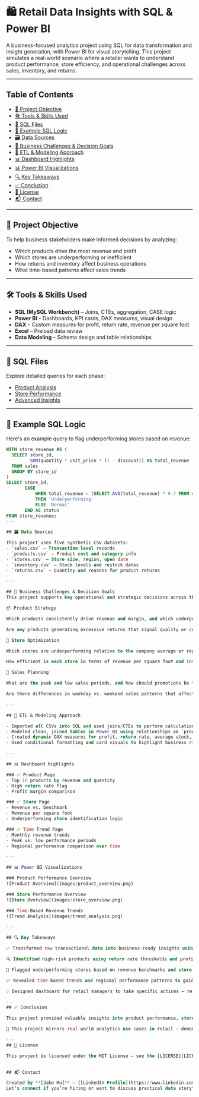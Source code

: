 # 🛍️ Retail Data Insights with SQL & Power BI

A business-focused analytics project using SQL for data transformation and insight generation, with Power BI for visual storytelling. This project simulates a real-world scenario where a retailer wants to understand product performance, store efficiency, and operational challenges across sales, inventory, and returns.

---

## Table of Contents
- [📌 Project Objective](#project-objective-)
- [🛠 Tools & Skills Used](#tools--skills-used-)
- [📂 SQL Files](#sql-files-)
- [🧾 Example SQL Logic](#example-sql-logic-)
- [🗃️ Data Sources](#data-sources-)
- [🎯 Business Challenges & Decision Goals](#business-challenges--decision-goals-)
- [🔄 ETL & Modeling Approach](#etl--modeling-approach-)
- [📊 Dashboard Highlights](#dashboard-highlights-)
- [📊 Power BI Visualizations](#power-bi-visualizations-)
- [🔍 Key Takeaways](#key-takeaways-)
- [✅ Conclusion](#conclusion-)
- [📝 License](#license-)
- [📬 Contact](#contact-)

---

## 📌 Project Objective

To help business stakeholders make informed decisions by analyzing:
- Which products drive the most revenue and profit
- Which stores are underperforming or inefficient
- How returns and inventory affect business operations
- What time-based patterns affect sales trends

---

## 🛠 Tools & Skills Used

- **SQL (MySQL Workbench)** – Joins, CTEs, aggregation, CASE logic
- **Power BI** – Dashboards, KPI cards, DAX measures, visual design
- **DAX** – Custom measures for profit, return rate, revenue per square foot
- **Excel** – Preload data review
- **Data Modeling** – Schema design and table relationships

---

## 📂 SQL Files

Explore detailed queries for each phase:
- [Product Analysis](./sql/2_product-performance-analysis/)
- [Store Performance](./sql/3_store-performance-analysis/)
- [Advanced Insights](./sql/4_advanced-insights/)

---

## 🧾 Example SQL Logic

Here's an example query to flag underperforming stores based on revenue:

```sql
WITH store_revenue AS (
  SELECT store_id,
         SUM(quantity * unit_price * (1 - discount)) AS total_revenue
  FROM sales
  GROUP BY store_id
)
SELECT store_id,
       CASE 
           WHEN total_revenue < (SELECT AVG(total_revenue) * 0.7 FROM store_revenue)
           THEN 'Underperforming'
           ELSE 'Normal'
       END AS status
FROM store_revenue;
---

## 🗃️ Data Sources

This project uses five synthetic CSV datasets:
- `sales.csv` – Transaction-level records
- `products.csv` – Product cost and category info
- `stores.csv` – Store size, region, open date
- `inventory.csv` – Stock levels and restock dates
- `returns.csv` – Quantity and reasons for product returns

---

## 🎯 Business Challenges & Decision Goals
This project supports key operational and strategic decisions across the retail chain. The goal is to go beyond reporting and provide actionable insights to optimize product offerings, store performance, and inventory strategies.

📦 Product Strategy

Which products consistently drive revenue and margin, and which underperform?

Are any products generating excessive returns that signal quality or customer experience issues?

🏬 Store Optimization

Which stores are underperforming relative to the company average or regional peers?

How efficient is each store in terms of revenue per square foot and inventory turnover?

📅 Sales Planning

What are the peak and low sales periods, and how should promotions be timed accordingly?

Are there differences in weekday vs. weekend sales patterns that affect staffing or supply planning?

---

## 🔄 ETL & Modeling Approach

- Imported all CSVs into SQL and used joins/CTEs to perform calculations.
- Modeled clean, joined tables in Power BI using relationships on `product_id` and `store_id`.
- Created dynamic DAX measures for profit, return rate, average stock, and revenue efficiency.
- Used conditional formatting and card visuals to highlight business risks and opportunities.

---

## 📊 Dashboard Highlights

### ✅ Product Page
- Top 10 products by revenue and quantity
- High return rate flag
- Profit margin comparison

### ✅ Store Page
- Revenue vs. benchmark
- Revenue per square foot
- Underperforming store identification logic

### ✅ Time Trend Page
- Monthly revenue trends
- Peak vs. low performance periods
- Regional performance comparison over time

---

## 📊 Power BI Visualizations

### Product Performance Overview
![Product Overview](images/product_overview.png)

### Store Performance Overview
![Store Overview](images/store_overview.png)

### Time-Based Revenue Trends
![Trend Analysis](images/trend_analysis.png)

---

## 🔍 Key Takeaways

✅ Transformed raw transactional data into business-ready insights using SQL and Power BI

🔍 Identified high-risk products using return rate thresholds and profitability metrics

🏬 Flagged underperforming stores based on revenue benchmarks and store efficiency (e.g., per sq. ft.)

📈 Revealed time-based trends and regional performance patterns to guide inventory and sales planning

💡 Designed dashboard for retail managers to take specific actions — restock smarter, cut loss-makers, and optimize promotions

---
## ✅ Conclusion

This project provided valuable insights into product performance, store efficiency, and operational challenges. By leveraging SQL for data analysis and Power BI for visualization, we identified key areas for improvement and strategic opportunities for the retail business.

🔧 This project mirrors real-world analytics use cases in retail — demonstrating skills beyond junior-level by connecting technical outputs to operational and strategic decision points.

---
## 📝 License

This project is licensed under the MIT License — see the [LICENSE](LICENSE) file for details.

---
## 📬 Contact

Created by **[Jake Ma]** — [[LinkedIn Profile](https://www.linkedin.com/in/jake-ma-0a4278282/)]  
Let’s connect if you’re hiring or want to discuss practical data storytelling.
